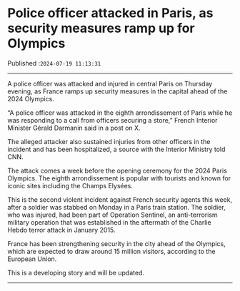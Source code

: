 # Police officer attacked in Paris, as security measures ramp up for Olympics

Published :`2024-07-19 11:13:31`

---

A police officer was attacked and injured in central Paris on Thursday evening, as France ramps up security measures in the capital ahead of the 2024 Olympics.

“A police officer was attacked in the eighth arrondissement of Paris while he was responding to a call from officers securing a store,” French Interior Minister Gérald Darmanin said in a post on X.

The alleged attacker also sustained injuries from other officers in the incident and has been hospitalized, a source with the Interior Ministry told CNN.

The attack comes a week before the opening ceremony for the 2024 Paris Olympics. The eighth arrondissement is popular with tourists and known for iconic sites including the Champs Elysées.

This is the second violent incident against French security agents this week, after a soldier was stabbed on Monday in a Paris train station. The soldier, who was injured, had been part of Operation Sentinel, an anti-terrorism military operation that was established in the aftermath of the Charlie Hebdo terror attack in January 2015.

France has been strengthening security in the city ahead of the Olympics, which are expected to draw around 15 million visitors, according to the European Union.

This is a developing story and will be updated.

---


